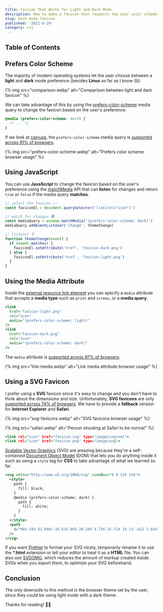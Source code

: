 ```yaml
---
title: Favicon That Works for Light and Dark Mode
description: How to make a favicon that respects the user color scheme preference?
slug: dark-mode-favicon
published: '2021-8-29'
category: css
---
```


## Table of Contents

## Prefers Color Scheme

The majority of modern operating systems let the user choose between a **light** and **dark** mode preference (besides **Linux** as far as I know 😢).

{% img src="comparison.webp" alt="Comparison between light and dark favicon" %}

We can take advantage of this by using the [prefers-color-scheme](https://developer.mozilla.org/en-US/docs/Web/CSS/@media/prefers-color-scheme) media query to change the favicon based on the user's preference.

```css:example.css showLineNumbers
@media (prefers-color-scheme: dark) {
  /* ... */
}
```

If we look at [caniuse](https://caniuse.com/), the `prefers-color-scheme` media query is [supported across 91% of browsers](https://caniuse.com/prefers-color-scheme).

{% img src="prefers-color-scheme.webp" alt="Prefers color scheme browser usage" %}

## Using JavaScript

You can use **JavaScript** to change the favicon based on the user's preference using the [matchMedia](https://developer.mozilla.org/en-US/docs/Web/API/Window/matchMedia) API that can **listen** for changes and return `true` or `false` if the media query **matches**.

```js:example.js showLineNumbers
// select the favicon 👉
const faviconEl = document.querySelector('link[rel="icon"]')

// watch for changes 🕵️
const mediaQuery = window.matchMedia('(prefers-color-scheme: dark)')
mediaQuery.addEventListener('change', themeChange)

// listener 👂
function themeChange(event) {
  if (event.matches) {
    faviconEl.setAttribute('href', 'favicon-dark.png')
  } else {
    faviconEl.setAttribute('href', 'favicon-light.png')
  }
}
```

## Using the Media Attribute

Inside the [external resource link element](https://developer.mozilla.org/en-US/docs/Web/HTML/Element/link) you can specify a `media` attribute that accepts a **media type** such as `print` and `screen`, or a **media query**.

```html:example.html showLineNumbers
<link
  href="favicon-light.png"
  rel="icon"
  media="(prefers-color-scheme: light)"
/>
<link
  href="favicon-dark.png"
  rel="icon"
  media="(prefers-color-scheme: dark)"
/>
```

The `media` attribute is [supported across 97% of browsers](https://caniuse.com/mdn-html_elements_link_media).

{% img src="link-media.webp" alt="Link media attribute browser usage" %}

## Using a SVG Favicon

I prefer using a **SVG** favicon since it's easy to change and you don't have to think about the dimensions and size. Unfortunately, **SVG favicons** are only [supported across 74% of browsers](https://caniuse.com/link-icon-svg). We have to provide a **fallback** version for **Internet Explorer** and **Safari**.

{% img src="svg-favicons.webp" alt="SVG favicons browser usage" %}

{% img src="safari.webp" alt="Person shouting at Safari to be normal" %}

```html:example.html showLineNumbers
<link rel="icon" href="favicon.svg" type="image/svg+xml">
<link rel="icon" href="favicon.png" type="image/png">
```

[Scalable Vector Graphics](https://en.wikipedia.org/wiki/Scalable_Vector_Graphics) (SVG) are amazing because they're a self-contained [Document Object Model](https://developer.mozilla.org/en-US/docs/Web/API/Document_Object_Model) (DOM) that lets you do anything inside it such as using a `style` tag for **CSS** to take advantage of what we learned so far.

```html:favicon.svg showLineNumbers
<svg xmlns="http://www.w3.org/2000/svg" viewBox="0 0 134 134">
  <style>
    path {
      fill: black;
    }
    @media (prefers-color-scheme: dark) {
      path {
        fill: white;
      }
    }
  </style>
  <path
    d="M44.193 81.846c-10.615.683-20.248 4.726-25.714 19.13-.622 1.643-2.117 2.64-3.86 2.64-2.94 0-12.029-7.32-14.619-9.088.003 21.788 10.038 40.939 33.87 40.939 20.07 0 33.866-11.581 33.866-31.8 0-.823-.172-1.61-.257-2.416zM121.153 0c-4.011 0-7.771 1.775-10.64 4.352-54.083 48.313-59.71 49.448-59.71 63.67 0 3.625.86 7.08 2.31 10.24l16.885 14.07c1.908.476 3.874.801 5.924.801 16.433 0 25.958-12.03 55.87-67.855 1.952-3.796 3.677-7.898 3.677-12.168C135.47 5.461 128.59 0 121.153 0z"
  />
</svg>
```

If you want [Prettier](https://prettier.io/) to format your SVG nicely, temporarily rename it to use the **\*.html** extension or tell your editor to treat it as a **HTML** file. You can also use [SVGOMG](https://jakearchibald.github.io/svgomg/), which reduces the amount of markup created inside SVGs when you export them, to optimize your SVG beforehand.

## Conclusion

The only downside to this method is the browser theme set by the user, since they could be using light mode with a dark theme.

Thanks for reading! 🏄‍♀️
